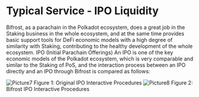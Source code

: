 # Typical Service - IPO Liquidity

Bifrost, as a parachain in the Polkadot ecosystem, does a great job in the Staking business in the whole ecosystem, and at the same time provides basic support tools for DeFi economic models with a high degree of similarity with Staking, contributing to the healthy development of the whole ecosystem. IPO (Initial Parachain Offerings) An IPO is one of the key economic models of the Polkadot ecosystem, which is very comparable and similar to the Staking of PoS, and the interaction process between an IPO directly and an IPO through Bifrost is compared as follows:

<img :src="$withBase('/zh/Picture7.png')" alt="Picture7" />
                                                      Figure 1: Original IPO Interactive Procedures
<img :src="$withBase('/zh/Picture8.png')" alt="Picture8" />
                                                      Figure 2: Bifrost IPO Interactive Procedures